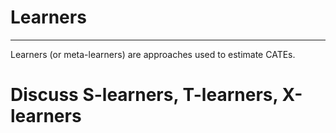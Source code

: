 # **Learners**

---
<div class="highlight-section">
Learners (or meta-learners) are approaches used to estimate CATEs. 
</div>

# Discuss S-learners, T-learners, X-learners